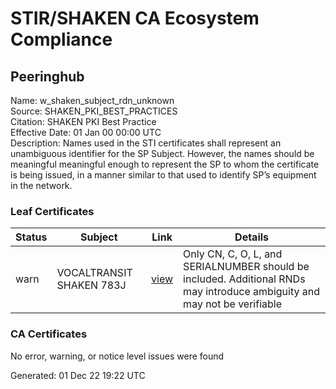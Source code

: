 # STIR/SHAKEN CA Ecosystem Compliance

## Peeringhub

Name: w_shaken_subject_rdn_unknown\
Source: SHAKEN_PKI_BEST_PRACTICES\
Citation: SHAKEN PKI Best Practice\
Effective Date: 01 Jan 00 00:00 UTC\
Description: Names used in the STI certificates shall represent an unambiguous identifier for the SP Subject. However, the names should be meaningful meaningful enough to represent the SP to whom the certificate is being issued, in a manner similar to that used to identify SP’s equipment in the network.

### Leaf Certificates

| Status | Subject | Link | Details |
|--------|---------|------|---------|
| warn | VOCALTRANSIT SHAKEN 783J | [view](../../CERTS/81b78fff8a772249d72d4854d97672d7ac69a83c4900beaac699d28d220d8c13/README.md) | Only CN, C, O, L, and SERIALNUMBER should be included. Additional RNDs may introduce ambiguity and may not be verifiable |

### CA Certificates

No error, warning, or notice level issues were found


Generated: 01 Dec 22 19:22 UTC